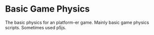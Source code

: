 # Basic Game Physics
The basic physics for an platform-er game.
Mainly basic game physics scripts.
Sometimes used p5js.
